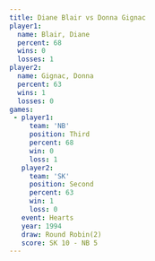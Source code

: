 ```yaml
---
title: Diane Blair vs Donna Gignac
player1:             
  name: Blair, Diane 
  percent: 68        
  wins: 0            
  losses: 1          
player2:             
  name: Gignac, Donna
  percent: 63        
  wins: 1            
  losses: 0          
games:
 - player1:         
     team: 'NB'     
     position: Third
     percent: 68    
     win: 0         
     loss: 1        
   player2:          
     team: 'SK'      
     position: Second
     percent: 63     
     win: 1          
     loss: 0         
   event: Hearts       
   year: 1994          
   draw: Round Robin(2)
   score: SK 10 - NB 5 
---
```

